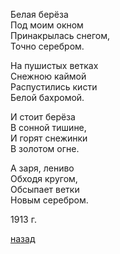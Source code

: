 Белая берёза  
Под моим окном  
Принакрылась снегом,  
Точно серебром.  

На пушистых ветках  
Снежною каймой  
Распустились кисти  
Белой бахромой.  

И стоит берёза  
В сонной тишине,  
И горят снежинки  
В золотом огне.  

А заря, лениво  
Обходя кругом,  
Обсыпает ветки  
Новым серебром.  

1913 г.

[назад](../index.md)